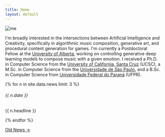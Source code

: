 ```yaml
---
title: Home
layout: default
---
```


<div class="container">
  <div class="row align-items-center">
    <div class="col-lg-3">
      <img class="profile-picture" src="{{'/assets/images/avatar.png' | relative_url}}" alt="me"/>
    </div>
    <div class="col-lg">
      <p>
      I'm broadly interested in the intersections between Artificial Intelligence and Creativity, specifically in
      algorithmic music composition, generative art, and procedural content generation for games. I'm currently a Postdoctoral Fellow at the <a href="https://www.ualberta.ca">University of Alberta</a>, working on controlling generative deep learning models to compose music with a given emotion. I received a Ph.D. in Computer Science from the <a href="https://www.ucsc.edu">University of California, Santa Cruz</a> (UCSC), a M.Sc. in Computer Science from the <a href="https://www.usp.br">Universidade de São Paulo</a>, and a B.Sc. in Computer Science from <a href="https://www.ufpr.br">Universidade Federal do Paraná</a> (UFPR).
      </p>
    </div>
  </div>
</div>

<div class="pt-4">
  {% for n in site.data.news limit: 3 %}
  <div class="card mb-2 bg-light border-0">
    <div class="card-body align-items-center">
      <h6 class="card-title fw-bold">{{ n.date }}</h6>
      <p class="card-text">{{ n.headline }}</p>
    </div>
  </div>
  {% endfor %}

  <p class="text-end pt-2">
    <a class="fw-light" href="news.html">
      Old News →
    </a>
  </p>
</div>
